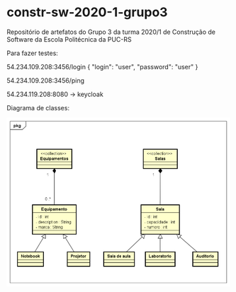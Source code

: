 # constr-sw-2020-1-grupo3
Repositório de artefatos do Grupo 3 da turma 2020/1 de Construção de Software da Escola Politécnica da PUC-RS

Para fazer testes:

54.234.109.208:3456/login { "login": "user", "password": "user" }

54.234.109.208:3456/ping

54.234.119.208:8080 -> keycloak

Diagrama de classes:

![class_diagram](Diagrama%20recursos%20e%20tipos.png)
